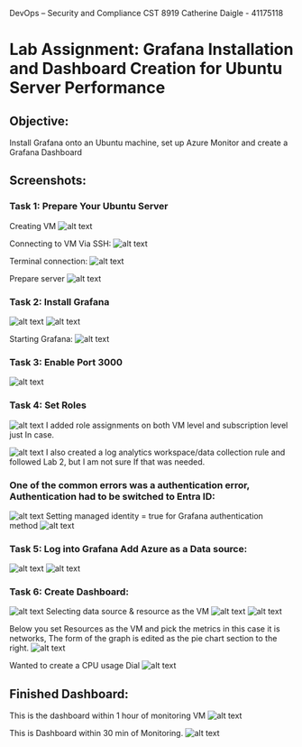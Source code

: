 
DevOps – Security and Compliance CST 8919
Catherine Daigle - 41175118

# Lab Assignment: Grafana Installation and Dashboard Creation for Ubuntu Server Performance

## Objective:
Install Grafana onto an Ubuntu machine, set up Azure Monitor and create a Grafana Dashboard

## Screenshots:

### Task 1: Prepare Your Ubuntu Server
Creating VM
![alt text](<Screenshots/Screenshot 2025-03-19 at 4.47.12 PM.png>)

Connecting to VM Via SSH:
![alt text](<Screenshots/Screenshot 2025-03-19 at 4.50.08 PM.png>)

Terminal connection:
![alt text](<Screenshots/Screenshot 2025-03-19 at 4.52.43 PM.png>)

Prepare server
![alt text](<Screenshots/Screenshot 2025-03-19 at 4.53.06 PM.png>)

### Task 2: Install Grafana
![alt text](<Screenshots/Screenshot 2025-03-19 at 4.54.53 PM.png>)
![alt text](<Screenshots/Screenshot 2025-03-19 at 4.55.34 PM.png>)

Starting Grafana:
![alt text](<Screenshots/Screenshot 2025-03-19 at 4.56.42 PM.png>)

### Task 3: Enable Port 3000	
![alt text](<Screenshots/Screenshot 2025-03-19 at 4.57.44 PM.png>)

### Task 4: Set Roles
![alt text](<Screenshots/Screenshot 2025-03-19 at 5.01.43 PM.png>)
I added role assignments on both VM level and subscription level just In case.

![alt text](<Screenshots/Screenshot 2025-03-19 at 5.19.08 PM.png>)
I also created a log analytics workspace/data collection rule and followed Lab 2, but I am not sure If that was needed.

### One of the common errors was a authentication error, Authentication had to be switched to Entra ID:
![alt text](<Screenshots/Screenshot 2025-03-19 at 5.26.00 PM.png>)
Setting managed identity = true for Grafana authentication method
![alt text](<Screenshots/Screenshot 2025-03-19 at 5.42.20 PM.png>)


### Task 5: Log into Grafana Add Azure as a Data source:
![alt text](<Screenshots/Screenshot 2025-03-19 at 5.00.07 PM.png>)
![alt text](<Screenshots/Screenshot 2025-03-19 at 5.44.36 PM.png>)

### Task 6: Create Dashboard:
![alt text](<Screenshots/Screenshot 2025-03-19 at 5.55.06 PM.png>)
Selecting data source & resource as the VM
![alt text](<Screenshots/Screenshot 2025-03-19 at 5.55.11 PM.png>)
![alt text](<Screenshots/Screenshot 2025-03-19 at 5.58.25 PM.png>)

Below you set Resources as the VM and pick the metrics in this case it is networks, The form of the graph is edited as the pie chart section to the right.
![alt text](<Screenshots/Screenshot 2025-03-19 at 6.36.55 PM.png>)

Wanted to create a CPU usage Dial
![alt text](<Screenshots/Screenshot 2025-03-19 at 6.38.29 PM.png>)

## Finished Dashboard:
This is the dashboard within 1 hour of monitoring VM
![alt text](<Screenshots/Screenshot 2025-03-19 at 6.44.35 PM.png>)

This is Dashboard within 30 min of Monitoring.
![alt text](<Screenshots/Screenshot 2025-03-19 at 6.44.42 PM.png>)
